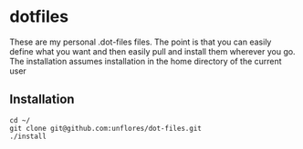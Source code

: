 dotfiles
============
These are my personal .dot-files files. The point is that you can easily define what you want and then easily pull and install them wherever you go.  The installation assumes installation in the home directory of the current user

Installation
------------
    cd ~/
    git clone git@github.com:unflores/dot-files.git
    ./install

